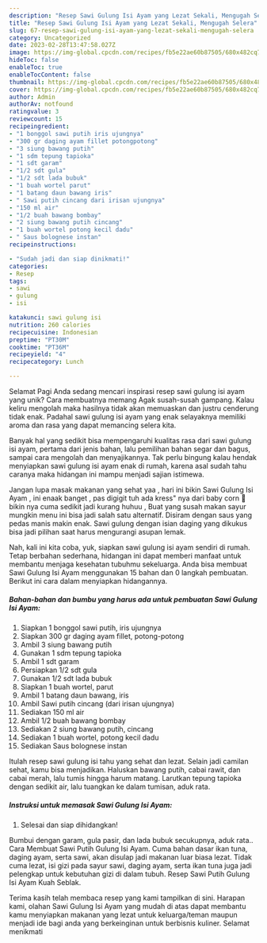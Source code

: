 ```yaml
---
description: "Resep Sawi Gulung Isi Ayam yang Lezat Sekali, Mengugah Selera"
title: "Resep Sawi Gulung Isi Ayam yang Lezat Sekali, Mengugah Selera"
slug: 67-resep-sawi-gulung-isi-ayam-yang-lezat-sekali-mengugah-selera
category: Uncategorized
date: 2023-02-28T13:47:58.027Z
image: https://img-global.cpcdn.com/recipes/fb5e22ae60b87505/680x482cq70/sawi-gulung-isi-ayam-foto-resep-utama.jpg
hideToc: false
enableToc: true
enableTocContent: false
thumbnail: https://img-global.cpcdn.com/recipes/fb5e22ae60b87505/680x482cq70/sawi-gulung-isi-ayam-foto-resep-utama.jpg
cover: https://img-global.cpcdn.com/recipes/fb5e22ae60b87505/680x482cq70/sawi-gulung-isi-ayam-foto-resep-utama.jpg
author: Admin
authorAv: notfound
ratingvalue: 3
reviewcount: 15
recipeingredient:
- "1 bonggol sawi putih iris ujungnya"
- "300 gr daging ayam fillet potongpotong"
- "3 siung bawang putih"
- "1 sdm tepung tapioka"
- "1 sdt garam"
- "1/2 sdt gula"
- "1/2 sdt lada bubuk"
- "1 buah wortel parut"
- "1 batang daun bawang iris"
- " Sawi putih cincang dari irisan ujungnya"
- "150 ml air"
- "1/2 buah bawang bombay"
- "2 siung bawang putih cincang"
- "1 buah wortel potong kecil dadu"
- " Saus bolognese instan"
recipeinstructions:

- "Sudah jadi dan siap dinikmati!"
categories:
- Resep
tags:
- sawi
- gulung
- isi

katakunci: sawi gulung isi 
nutrition: 260 calories
recipecuisine: Indonesian
preptime: "PT30M"
cooktime: "PT36M"
recipeyield: "4"
recipecategory: Lunch

---
```



Selamat Pagi Anda sedang mencari inspirasi resep sawi gulung isi ayam yang unik? Cara membuatnya memang Agak susah-susah gampang. Kalau keliru mengolah maka hasilnya tidak akan memuaskan dan justru cenderung tidak enak. Padahal sawi gulung isi ayam yang enak selayaknya memiliki aroma dan rasa yang dapat memancing selera kita.


Banyak hal yang sedikit bisa mempengaruhi kualitas rasa dari sawi gulung isi ayam, pertama dari jenis bahan, lalu pemilihan bahan segar dan bagus, sampai cara mengolah dan menyajikannya. Tak perlu bingung kalau hendak menyiapkan sawi gulung isi ayam enak di rumah, karena asal sudah tahu caranya maka hidangan ini mampu menjadi sajian istimewa.

Jangan lupa masak makanan yang sehat yaa , hari ini bikin Sawi Gulung Isi Ayam , ini enaak banget , pas digigit tuh ada kress&#34; nya dari baby corn 🤤 bikin nya cuma sedikit jadi kurang huhuu , Buat yang susah makan sayur mungkin menu ini bisa jadi salah satu alternatif. Disiram dengan saus yang pedas manis makin enak. Sawi gulung dengan isian daging yang dikukus bisa jadi pilihan saat harus mengurangi asupan lemak.


Nah, kali ini kita coba, yuk, siapkan sawi gulung isi ayam sendiri di rumah. Tetap berbahan sederhana, hidangan ini dapat memberi manfaat untuk membantu menjaga kesehatan tubuhmu sekeluarga. Anda bisa membuat Sawi Gulung Isi Ayam menggunakan 15 bahan dan 0 langkah pembuatan. Berikut ini cara dalam menyiapkan hidangannya.

<!--inarticleads1-->

##### Bahan-bahan dan bumbu yang harus ada untuk pembuatan Sawi Gulung Isi Ayam:

1. Siapkan 1 bonggol sawi putih, iris ujungnya
1. Siapkan 300 gr daging ayam fillet, potong-potong
1. Ambil 3 siung bawang putih
1. Gunakan 1 sdm tepung tapioka
1. Ambil 1 sdt garam
1. Persiapkan 1/2 sdt gula
1. Gunakan 1/2 sdt lada bubuk
1. Siapkan 1 buah wortel, parut
1. Ambil 1 batang daun bawang, iris
1. Ambil  Sawi putih cincang (dari irisan ujungnya)
1. Sediakan 150 ml air
1. Ambil 1/2 buah bawang bombay
1. Sediakan 2 siung bawang putih, cincang
1. Sediakan 1 buah wortel, potong kecil dadu
1. Sediakan  Saus bolognese instan


Itulah resep sawi gulung isi tahu yang sehat dan lezat. Selain jadi camilan sehat, kamu bisa menjadikan. Haluskan bawang putih, cabai rawit, dan cabai merah, lalu tumis hingga harum matang. Larutkan tepung tapioka dengan sedikit air, lalu tuangkan ke dalam tumisan, aduk rata. 

<!--inarticleads2-->

##### Instruksi untuk memasak Sawi Gulung Isi Ayam:


1. Selesai dan siap dihidangkan!

Bumbui dengan garam, gula pasir, dan lada bubuk secukupnya, aduk rata.. Cara Membuat Sawi Putih Gulung Isi Ayam. Cuma bahan dasar ikan tuna, daging ayam, serta sawi, akan disulap jadi makanan luar biasa lezat. Tidak cuma lezat, isi gizi pada sayur sawi, daging ayam, serta ikan tuna juga jadi pelengkap untuk kebutuhan gizi di dalam tubuh. Resep Sawi Putih Gulung Isi Ayam Kuah Seblak. 

Terima kasih telah membaca resep yang kami tampilkan di sini. Harapan kami, olahan Sawi Gulung Isi Ayam yang mudah di atas dapat membantu kamu menyiapkan makanan yang lezat untuk keluarga/teman maupun menjadi ide bagi anda yang berkeinginan untuk berbisnis kuliner. Selamat menikmati
